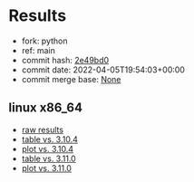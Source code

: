 # Results

- fork: python
- ref: main
- commit hash: [2e49bd0](https://github.com/python/cpython/commit/2e49bd0)
- commit date: 2022-04-05T19:54:03+00:00
- commit merge base: [None](https://github.com/python/cpython/commit/None)

## linux x86_64

- [raw results](bm-20220405-linux-x86_64-python-main-3.11.0a7-2e49bd0.json)
- [table vs. 3.10.4](bm-20220405-linux-x86_64-python-main-3.11.0a7-2e49bd0-vs-3.10.4.md)
- [plot vs. 3.10.4](bm-20220405-linux-x86_64-python-main-3.11.0a7-2e49bd0-vs-3.10.4.png)
- [table vs. 3.11.0](bm-20220405-linux-x86_64-python-main-3.11.0a7-2e49bd0-vs-3.11.0.md)
- [plot vs. 3.11.0](bm-20220405-linux-x86_64-python-main-3.11.0a7-2e49bd0-vs-3.11.0.png)

